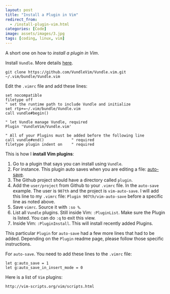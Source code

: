 ```yaml
---
layout: post
title: "Install a Plugin in Vim"
redirect_from:
  - /install-plugin-vim.html
categories: [Code]
image: assets/images/3.jpg
tags: [coding, linux, vim]
---
```


A short one on how to *install a plugin in Vim*.

Install `Vundle`. More details <a href="https://github.com/VundleVim/Vundle.vim" target="_blank">here</a>.

    git clone https://github.com/VundleVim/Vundle.vim.git ~/.vim/bundle/Vundle.vim

Edit the `.vimrc` file and add these lines:

    set nocompatible
    filetype off
    " set the runtime path to include Vundle and initialize
    set rtp+=~/.vim/bundle/Vundle.vim
    call vundle#begin()

    " let Vundle manage Vundle, required
    Plugin 'VundleVim/Vundle.vim'

    " All of your Plugins must be added before the following line
    call vundle#end()            " required
    filetype plugin indent on    " required

This is how I **install Vim plugins**:

1. Go to a plugin that says you can install using `Vundle`.
2. For instance. This plugin auto saves when you are editing a file: <a href="https://github.com/907th/vim-auto-save" target="_blank">auto-save</a>.
3. The Github project should have a directory called `plugin`.
4. Add the `user/project` from Github to your `.vimrc` file. In the `auto-save` example. The user is `907th` and the project is `vim-auto-save`. I will add this line to my `.vimrc` file: `Plugin 907th/vim-auto-save` before a specific line as noted above.
5. Save `vimrc`. Source it with `:so %`.
6. List all `Vundle` plugins. Still inside Vim: `:PluginList`. Make sure the Plugin is listed. You can do `:q` to exit this view.
7. Inside Vim: `:PluginInstall`. This will install recently added Plugins.

This particular `Plugin` for `auto-save` had a few more lines that had to be added. Depending on the `Plugin` readme page, please follow those specific instructions.

For `auto-save`. You need to add these lines to the `.vimrc` file:

    let g:auto_save = 1
    let g:auto_save_in_insert_mode = 0

Here is a list of `Vim` plugins:

    http://vim-scripts.org/vim/scripts.html
